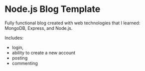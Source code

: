 # Node.js Blog Template

Fully functional blog created with web technologies that I learned: MongoDB, Express, and Node.js.

Includes:
- login,
- ability to create a new account
- posting
- commenting
